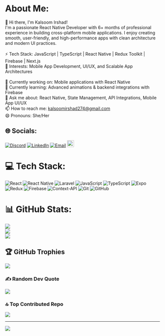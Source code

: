 #  About Me:
👋 Hi there, I'm Kalsoom Irshad!  <br>I'm a passionate React Native Developer with 6+ months of professional experience in building cross-platform mobile applications. I enjoy creating smooth, user-friendly, and high-performance apps with clean architecture and modern UI practices.  <br><br>⚡ Tech Stack: JavaScript | TypeScript | React Native | Redux Toolkit | Firebase | Next.js  <br>🎯 Interests: Mobile App Development, UI/UX, and Scalable App Architectures  <br><br>🔭 Currently working on: Mobile applications with React Native  <br>🌱 Currently learning: Advanced animations & backend integrations with Firebase  <br>💬 Ask me about: React Native, State Management, API Integrations, Mobile App UI/UX  <br>📫 How to reach me: kalsoomirshad274@gmail.com  <br>😄 Pronouns: She/Her  <br>


## 🌐 Socials:
[![Discord](https://img.shields.io/badge/Discord-%237289DA.svg?logo=discord&logoColor=white)](https://discord.gg/kalsoom45) 
[![LinkedIn](https://img.shields.io/badge/LinkedIn-%230077B5.svg?logo=linkedin&logoColor=white)](https://linkedin.com/in/kalsoom-irshad-9a32a622a/) 
[![Email](https://img.shields.io/badge/Email-D14836?logo=gmail&logoColor=white)](mailto:kalsoomirshad274@gmail.com) 
[<img src="lablab.webp" alt="LabLab.ai" width="22" />](https://lablab.ai/u/@kalsoom_irshad)








# 💻 Tech Stack:
![React](https://img.shields.io/badge/react-%2320232a.svg?style=for-the-badge&logo=react&logoColor=%2361DAFB) ![React Native](https://img.shields.io/badge/react_native-%2320232a.svg?style=for-the-badge&logo=react&logoColor=%2361DAFB) ![Laravel](https://img.shields.io/badge/laravel-%23FF2D20.svg?style=for-the-badge&logo=laravel&logoColor=white) ![JavaScript](https://img.shields.io/badge/javascript-%23323330.svg?style=for-the-badge&logo=javascript&logoColor=%23F7DF1E) ![TypeScript](https://img.shields.io/badge/typescript-%23007ACC.svg?style=for-the-badge&logo=typescript&logoColor=white) ![Expo](https://img.shields.io/badge/expo-1C1E24?style=for-the-badge&logo=expo&logoColor=#D04A37) ![Redux](https://img.shields.io/badge/redux-%23593d88.svg?style=for-the-badge&logo=redux&logoColor=white) ![Firebase](https://img.shields.io/badge/firebase-%23039BE5.svg?style=for-the-badge&logo=firebase) ![Context-API](https://img.shields.io/badge/Context--Api-000000?style=for-the-badge&logo=react) ![Git](https://img.shields.io/badge/git-%23F05033.svg?style=for-the-badge&logo=git&logoColor=white) ![GitHub](https://img.shields.io/badge/github-%23121011.svg?style=for-the-badge&logo=github&logoColor=white)
# 📊 GitHub Stats:
![](https://github-readme-stats.vercel.app/api?username=kalsoom987&theme=dark&hide_border=false&include_all_commits=false&count_private=false)<br/>
![](https://nirzak-streak-stats.vercel.app/?user=kalsoom987&theme=dark&hide_border=false)<br/>
![](https://github-readme-stats.vercel.app/api/top-langs/?username=kalsoom987&theme=dark&hide_border=false&include_all_commits=false&count_private=false&layout=compact)

## 🏆 GitHub Trophies
![](https://github-profile-trophy.vercel.app/?username=kalsoom987&theme=radical&no-frame=false&no-bg=true&margin-w=4)

### ✍️ Random Dev Quote
![](https://quotes-github-readme.vercel.app/api?type=horizontal&theme=radical)

### 🔝 Top Contributed Repo
![](https://github-contributor-stats.vercel.app/api?username=kalsoom987&limit=5&theme=dark&combine_all_yearly_contributions=true)

---
[![](https://visitcount.itsvg.in/api?id=kalsoom987&icon=0&color=10)](https://visitcount.itsvg.in)

<!-- Proudly created with GPRM ( https://gprm.itsvg.in ) -->
